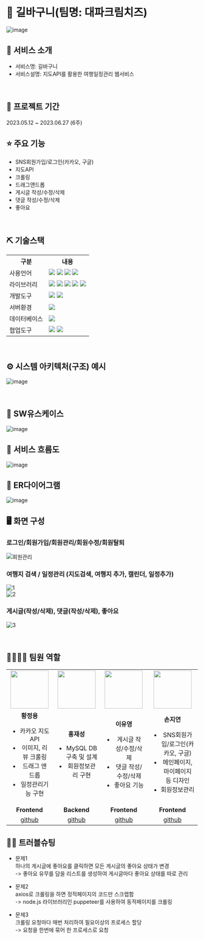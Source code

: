 # 📎 길바구니(팀명: 대파크림치즈)
![image](https://github.com/2023-SMHRD-SW-Fullstack-1/RoadCart/assets/85126711/47a90924-4cf3-44eb-acd0-0a004ecc1f41)



## 👀 서비스 소개
* 서비스명:  길바구니
* 서비스설명: 지도API를 활용한 여행일정관리 웹서비스
<br>

## 📅 프로젝트 기간
2023.05.12 ~ 2023.06.27 (6주)
<br>

## ⭐ 주요 기능
* SNS회원가입/로그인(카카오, 구글)
* 지도API
* 크롤링
* 드래그앤드롭
* 게시글 작성/수정/삭제
* 댓글 작성/수정/삭제
* 좋아요
<br>

## ⛏ 기술스택
<table>
    <tr>
        <th>구분</th>
        <th>내용</th>
    </tr>
    <tr>
        <td>사용언어</td>
        <td>
            <img src="https://img.shields.io/badge/Java-007396?style=for-the-badge&logo=java&logoColor=white"/>
            <img src="https://img.shields.io/badge/HTML5-E34F26?style=for-the-badge&logo=HTML5&logoColor=white"/>
            <img src="https://img.shields.io/badge/CSS3-1572B6?style=for-the-badge&logo=CSS3&logoColor=white"/>
            <img src="https://img.shields.io/badge/JavaScript-F7DF1E?style=for-the-badge&logo=JavaScript&logoColor=white"/>
        </td>
    </tr>
    <tr>
        <td>라이브러리</td>
        <td>
            <img src="https://img.shields.io/badge/MUI-%230081CB.svg?style=for-the-badge&logo=mui&logoColor=white" >
            <img src="https://img.shields.io/badge/styled--components-DB7093?style=for-the-badge&logo=styled-components&logoColor=white" >
            <img src="https://img.shields.io/badge/KakaoMap-FFCD00?style=for-the-badge&logo=Kakao&logoColor=white"/>
            <img src="https://img.shields.io/badge/React_Router-CA4245?style=for-the-badge&logo=react-router&logoColor=white">
            <img src="https://img.shields.io/badge/Axios-007CE2?style=for-the-badge&logo=axios&logoColor=white" >
        </td>
    </tr>
    <tr>
        <td>개발도구</td>
        <td>
            <img src="https://img.shields.io/badge/Eclipse-2C2255?style=for-the-badge&logo=Eclipse&logoColor=white"/>
            <img src="https://img.shields.io/badge/VSCode-007ACC?style=for-the-badge&logo=VisualStudioCode&logoColor=white"/>
        </td>
    </tr>
    <tr>
        <td>서버환경</td>
        <td>
            <img src="https://img.shields.io/badge/Apache Tomcat-D22128?style=for-the-badge&logo=Apache Tomcat&logoColor=white"/>
        </td>
    </tr>
    <tr>
        <td>데이터베이스</td>
        <td>
            <img src="https://img.shields.io/badge/MySQL-4479A1?style=for-the-badge&logo=MySQL&logoColor=white"/> 
        </td>
    </tr>
    <tr>
        <td>협업도구</td>
        <td>
            <img src="https://img.shields.io/badge/Git-F05032?style=for-the-badge&logo=Git&logoColor=white"/>
            <img src="https://img.shields.io/badge/GitHub-181717?style=for-the-badge&logo=GitHub&logoColor=white"/>
        </td>
    </tr>

</table>


<br>

## ⚙ 시스템 아키텍처(구조) 예시 
![image](https://github.com/2023-SMHRD-SW-Fullstack-1/RoadCart/assets/85126711/51c06360-ee8f-41d5-8bc3-bb174b6fb795)

<br>

## 📌 SW유스케이스
![image](https://user-images.githubusercontent.com/25995055/178401023-9a015e66-aa6e-4d74-8564-9b1f9d306649.png)
<br>

## 📌 서비스 흐름도
![image](https://github.com/2023-SMHRD-SW-Fullstack-1/RoadCart/assets/85126711/5a93517d-814f-4044-8215-269dfb242491)
<br>

## 📌 ER다이어그램
![image](https://github.com/2023-SMHRD-SW-Fullstack-1/RoadCart/assets/85126711/3150638d-4c67-432d-ab03-ccbd61d16810)
<br>

## 🖥 화면 구성

### 로그인/회원가입/회원관리/회원수정/회원탈퇴
![회원관리](https://github.com/2023-SMHRD-SW-Fullstack-1/RoadCart/assets/85126711/debfcd06-70f9-431e-addf-7bd3dba2f5ee)
<br>

### 여행지 검색 / 일정관리 (지도검색, 여행지 추가, 캘린더, 일정추가)
![1](https://github.com/2023-SMHRD-SW-Fullstack-1/RoadCart/assets/85126711/801d3d4d-534f-4796-8533-08b8bd7b2ec7)
<br>
![2](https://github.com/2023-SMHRD-SW-Fullstack-1/RoadCart/assets/85126711/9c3c584c-0c1e-4e88-a007-2a29aaf85a34)
<br>

### 게시글(작성/삭제), 댓글(작성/삭제), 좋아요
![3](https://github.com/2023-SMHRD-SW-Fullstack-1/RoadCart/assets/85126711/bb823919-23b1-413a-949b-79ccf019ddee)

<br>

## 👨‍👩‍👦‍👦 팀원 역할
<table>
  <tr>
    <td align="center"><img src="https://avatars.githubusercontent.com/u/85126711?s=64&v=4" width="100" height="100"/></td>
    <td align="center"><img src="https://avatars.githubusercontent.com/u/130349586?s=64&v=4" width="100" height="100"/></td>
    <td align="center"><img src="https://avatars.githubusercontent.com/u/130349587?s=64&v=4" width="100" height="100"/></td>
    <td align="center"><img src="https://avatars.githubusercontent.com/u/114223221?s=64&v=4" width="100" height="100"/></td>
  </tr>
  <tr>
    <td align="center">
        <strong>황정용</strong>
        <ul>
            <li>카카오 지도API</li>
            <li>이미지, 리뷰 크롤링</li>
            <li>드래그 앤 드롭</li>
            <li>일정관리기능 구현</li>
        </ul>
    </td>
    <td align="center">
        <strong>홍재성</strong>
        <ul>
            <li>MySQL DB 구축 및 설계</li>
            <li>회원정보관리 구현</li>
        </ul>
    </td>
    <td align="center">
        <strong>이유영</strong>
        <ul>
            <li>게시글 작성/수정/삭제</li>
            <li>댓글 작성/수정/삭제</li>
            <li>좋아요 기능</li>
        </ul>
    </td>
    <td align="center">
        <strong>손지연</strong>
        <ul>
            <li>SNS회원가입/로그인(카카오, 구글)</li>
            <li>메인페이지, 마이페이지 등 디자인</li>
            <li>회원정보관리</li>
        </ul>
    </td>
  </tr>
  <tr>
    <td align="center"><b>Frontend</b></td>
    <td align="center"><b>Backend</b></td>
    <td align="center"><b>Frontend</b></td>
    <td align="center"><b>Frontend</b></td>
  </tr>
  <tr>
    <td align="center"><a href="https://github.com/HwangJeongyong" target='_blank'>github</a></td>
    <td align="center"><a href="https://github.com/JaeSeongHong" target='_blank'>github</a></td>
    <td align="center"><a href="https://github.com/29074I" target='_blank'>github</a></td>
    <td align="center"><a href="https://github.com/dbdud" target='_blank'>github</a></td>
  </tr>
</table>

## 🤾‍♂️ 트러블슈팅
  
* 문제1<br>
하나의 게시글에 좋아요를 클릭하면 모든 게시글의 좋아요 상태가 변경<br>
-> 좋아요 유무를 담을 리스트를 생성하여 게시글마다 좋아요 상태를 따로 관리
 
* 문제2<br>
axios로 크롤링을 하면 정적페이지의 코드만 스크랩함<br>
-> node.js 라이브러리인 puppeteer를 사용하여 동적페이지를 크롤링

* 문제3<br>
크롤링 요청마다 매번 처리하여 필요이상의 프로세스 할당<br>
-> 요청을 한번에 묶어 한 프로세스로 요청
